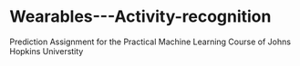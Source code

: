 # Wearables---Activity-recognition
Prediction Assignment for the Practical Machine Learning Course of Johns Hopkins Universtity
